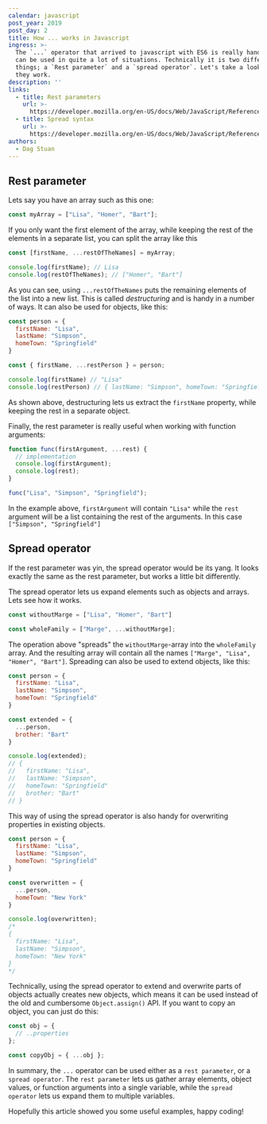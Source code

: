 ```yaml
---
calendar: javascript
post_year: 2019
post_day: 2
title: How ... works in Javascript
ingress: >-
  The `...` operator that arrived to javascript with ES6 is really handy, and
  can be used in quite a lot of situations. Technically it is two different
  things; a `Rest parameter` and a `spread operator`. Let's take a look at how
  they work.
description: ''
links:
  - title: Rest parameters
    url: >-
      https://developer.mozilla.org/en-US/docs/Web/JavaScript/Reference/Functions/rest_parameters
  - title: Spread syntax
    url: >-
      https://developer.mozilla.org/en-US/docs/Web/JavaScript/Reference/Operators/Spread_syntax
authors:
  - Dag Stuan
---
```

## Rest parameter

Lets say you have an array such as this one:

```js
const myArray = ["Lisa", "Homer", "Bart"];
```

If you only want the first element of the array, while keeping the rest of the elements in a separate list, you can split the array like this

```js
const [firstName, ...restOfTheNames] = myArray;

console.log(firstName); // Lisa
console.log(restOfTheNames); // ["Homer", "Bart"]
```

As you can see, using `...restOfTheNames` puts the remaining elements of the list into a new list. This is called _destructuring_ and is handy in a number of ways. It can also be used for objects, like this:

```js
const person = {
  firstName: "Lisa",
  lastName: "Simpson",
  homeTown: "Springfield"
}

const { firstName, ...restPerson } = person;

console.log(firstName) // "Lisa"
console.log(restPerson) // { lastName: "Simpson", homeTown: "Springfield" }
```

As shown above, destructuring lets us extract the `firstName` property, while keeping the rest in a separate object.

Finally, the rest parameter is really useful when working with function arguments:

```js
function func(firstArgument, ...rest) {
  // implementation
  console.log(firstArgument);
  console.log(rest);
}

func("Lisa", "Simpson", "Springfield");
```

In the example above, `firstArgument` will contain `"Lisa"` while the `rest` argument will be a list containing the rest of the arguments. In this case `["Simpson", "Springfield"]`

## Spread operator

If the rest parameter was yin, the spread operator would be its yang. It looks exactly the same as the rest parameter, but works a little bit differently.

The spread operator lets us expand elements such as objects and arrays. Lets see how it works.

```js
const withoutMarge = ["Lisa", "Homer", "Bart"]

const wholeFamily = ["Marge", ...withoutMarge];
```

The operation above "spreads" the `withoutMarge`-array into the `wholeFamily` array. And the resulting array will contain all the names `["Marge", "Lisa", "Homer", "Bart"]`. Spreading can also be used to extend objects, like this:

```js
const person = {
  firstName: "Lisa",
  lastName: "Simpson",
  homeTown: "Springfield"
}

const extended = {
  ...person,
  brother: "Bart"
}

console.log(extended);
// {
//   firstName: "Lisa",
//   lastName: "Simpson",
//   homeTown: "Springfield"
//   brother: "Bart"
// }
```

This way of using the spread operator is also handy for overwriting properties in existing objects.

```js
const person = {
  firstName: "Lisa",
  lastName: "Simpson",
  homeTown: "Springfield"
}

const overwritten = {
  ...person,
  homeTown: "New York"
}

console.log(overwritten);
/*
{
  firstName: "Lisa",
  lastName: "Simpson",
  homeTown: "New York"
}
*/
```

Technically, using the spread operator to extend and overwrite parts of objects actually creates new objects, which means it can be used instead of the old and cumbersome `Object.assign()` API. If you want to copy an object, you can just do this:

```js
const obj = {
  // ..properties
};

const copyObj = { ...obj };
```

In summary, the `...` operator can be used either as a `rest parameter`, or a `spread operator`. The `rest parameter` lets us gather array elements, object values, or function arguments into a single variable, while the `spread operator` lets us expand them to multiple variables.

Hopefully this article showed you some useful examples, happy coding!
